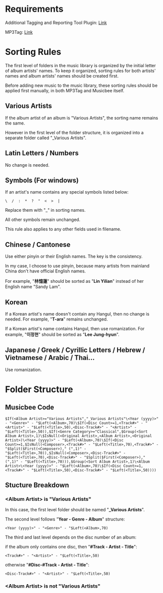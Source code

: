 
# Requirements
Additional Tagging and Reporting Tool Plugin: [Link](https://getmusicbee.com/addons/plugins/49/additional-tagging-amp-reporting-tools/)

MP3Tag: [Link](https://www.mp3tag.de/en/download.html)

# Sorting Rules

The first level of folders in the music library is organized by the initial letter of album artists' names.  To keep it organized, sorting rules for both artists' names and album artists' names should be created first.  

Before adding new music to the music library, these sorting rules should be applied first manually, in both MP3Tag and Musicbee itself. 

## Various Artists

If the album artist of an album is "Various Artists", the sorting name remains the same. 

However in the first level of the folder structure, it is organized into a separate folder called "_Various Artists". 

## Latin Letters / Numbers

No change is needed.  

## Symbols (For windows)

If an artist's name contains any special symbols listed below: 

```
\  /  :  *  ?  "  <  >  |
```

Replace them with "_" in sorting names. 

All other symbols remain unchanged.  

This rule also applies to any other fields used in filename. 

## Chinese / Cantonese

Use either pinyin or their English names. The key is the consistency.  

In my case, I choose to use pinyin, because many artists from mainland China don't have official English names.

For example, "**林憶蓮**" should be sorted as "**Lin Yilian**" instead of her English name "Sandy Lam". 

## Korean

If a Korean artist's name doesn't contain any Hangul, then no change is needed. For example, "**T-ara**" remains unchanged.  

If a Korean artist's name contains Hangul, then use romanization. For example, "**이정현**" should be sorted as "**Lee Jung-hyun**". 

## Japanese / Greek /  Cyrillic Letters / Hebrew / Vietnamese / Arabic / Thai...

Use romanization. 

# Folder Structure

## Musicbee Code

```
$If(<Album Artist>="Various Artists","_Various Artists"\<Year (yyyy)>" - "<Genre>" - "$Left(<Album>,70)\$If(<Disc Count>=1,<Track#>" - "<Artist>" - "$Left(<Title>,50),<Disc-Track#>" - "<Artist>" - "$Left(<Title>,50)),$If(<Genre Category>="Classical",$Group(<Sort Album Artist>,1)\$IsNull(<Original Artist>,<Album Artist>,<Original Artist>)\<Year (yyyy)>" - "$Left(<Album>,70)\$If(<Disc Count>=1,$IsNull(<Composer>,<Track#>" - "$Left(<Title>,70),<Track#>" - "$Split($First(<Composer>)," (",1)" - "$Left(<Title>,70)),$IsNull(<Composer>,<Disc-Track#>" - "$Left(<Title>,70),<Disc-Track#>" - "$Split($First(<Composer>)," (",1)" - "$Left(<Title>,70))),$Group(<Sort Album Artist>,1)\<Album Artist>\<Year (yyyy)>" - "$Left(<Album>,70)\$If(<Disc Count>=1,<Track#>" - "$Left(<Title>,50),<Disc-Track#>" - "$Left(<Title>,50))))  
```

## Stucture Breakdown

### \<Album Artist\> is "Various Artists"

In this case, the first level folder should be named "**_Various Artists**".  

The second level follows "**Year - Genre - Album**" structure:

`<Year (yyyy)>" - "<Genre>" - "$Left(<Album>,70)`

The third and last level depends on the disc number of an album:

if the album only contains one disc, then "**#Track - Artist - Title**":  

`<Track#>" - "<Artist>" - "$Left(<Title>,50)`

otherwise "**#Disc-#Track - Artist - Title**":

`<Disc-Track#>" - "<Artist>" - "$Left(<Title>,50)`

### \<Album Artist\> is not "Various Artists"

